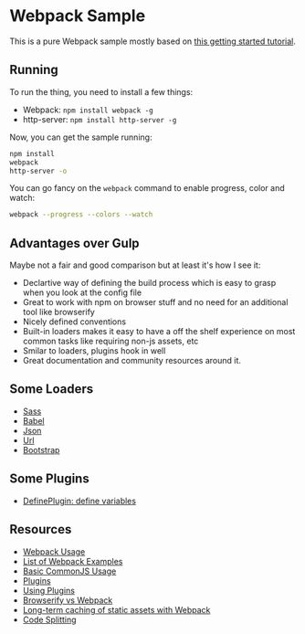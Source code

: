# Webpack Sample

This is a pure Webpack sample mostly based on [this getting started tutorial](https://webpack.github.io/docs/tutorials/getting-started/).

## Running

To run the thing, you need to install a few things:

 - Webpack: `npm install webpack -g`
 - http-server: `npm install http-server -g`

Now, you can get the sample running:

```bash
npm install
webpack
http-server -o
```

You can go fancy on the `webpack` command to enable progress, color and watch:

```bash
webpack --progress --colors --watch
```

## Advantages over Gulp

Maybe not a fair and good comparison but at least it's how I see it: 

 - Declartive way of defining the build process which is easy to grasp when you look at the config file
 - Great to work with npm on browser stuff and no need for an additional tool like browserify
 - Nicely defined conventions
 - Built-in loaders makes it easy to have a off the shelf experience on most common tasks like requiring non-js assets, etc
 - Smilar to loaders, plugins hook in well
 - Great documentation and community resources around it.

## Some Loaders

 - [Sass](https://github.com/jtangelder/sass-loader)
 - [Babel](https://github.com/babel/babel-loader)
 - [Json](https://github.com/webpack/json-loader)
 - [Url](https://github.com/webpack/url-loader)
 - [Bootstrap](https://github.com/shakacode/bootstrap-loader)

## Some Plugins

 - [DefinePlugin: define variables](https://github.com/webpack/docs/wiki/list-of-plugins#defineplugin)

## Resources

 - [Webpack Usage](https://webpack.github.io/docs/usage.html)
 - [List of Webpack Examples](https://webpack.github.io/docs/examples.html)
 - [Basic CommonJS Usage](https://github.com/webpack/webpack/tree/master/examples/commonjs)
 - [Plugins](https://webpack.github.io/docs/usage.html#using-plugins)
 - [Using Plugins](https://webpack.github.io/docs/using-plugins.html)
 - [Browserify vs Webpack](https://medium.com/@housecor/browserify-vs-webpack-b3d7ca08a0a9#.mm20d28rj)
 - [Long-term caching of static assets with Webpack](https://medium.com/@okonetchnikov/long-term-caching-of-static-assets-with-webpack-1ecb139adb95#.3x33a1cr7)
 - [Code Splitting](https://webpack.github.io/docs/code-splitting.html)